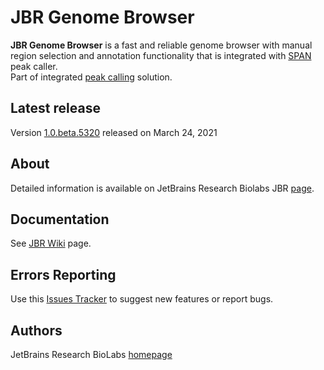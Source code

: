 JBR Genome Browser
==================
**JBR Genome Browser** is a fast and reliable genome browser with manual region selection and annotation functionality that is integrated with [SPAN](https://github.com/JetBrains-Research/span) peak caller.\
Part of integrated [peak calling](http://artyomovlab.wustl.edu/aging/tools.html) solution.

Latest release
--------------
Version [1.0.beta.5320](https://github.com/JetBrains-Research/jbr/releases/tag/1.0.beta.5320) released on March 24, 2021 

About
-----
Detailed information is available on JetBrains Research Biolabs JBR [page](https://research.jetbrains.org/groups/biolabs/tools/jbr-genome-browser).

Documentation
-------------

See [JBR Wiki](https://github.com/JetBrains-Research/jbr/wiki) page.

Errors Reporting
-----------------

Use this [Issues Tracker](https://github.com/JetBrains-Research/jbr/issues) to suggest new features or report bugs.

Authors
-------
JetBrains Research BioLabs [homepage](https://research.jetbrains.org/groups/biolabs)
